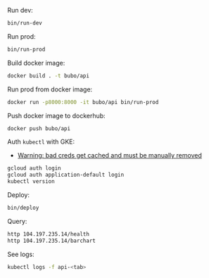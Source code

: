 Run dev:
```sh
bin/run-dev
```

Run prod:
```sh
bin/run-prod
```

Build docker image:
```sh
docker build . -t bubo/api
```

Run prod from docker image:
```sh
docker run -p8000:8000 -it bubo/api bin/run-prod
```

Push docker image to dockerhub:
```sh
docker push bubo/api
```

Auth `kubectl` with GKE:
- [Warning: bad creds get cached and must be manually removed](https://github.com/kubernetes/kubernetes/issues/38075)
```sh
gcloud auth login
gcloud auth application-default login
kubectl version
```

Deploy:
```sh
bin/deploy
```

Query:
```sh
http 104.197.235.14/health
http 104.197.235.14/barchart
```

See logs:
```sh
kubectl logs -f api-<tab>
```
